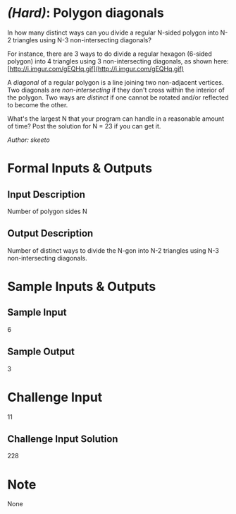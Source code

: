

# _(Hard)_: Polygon diagonals

In how many distinct ways can you divide a regular N-sided polygon into N-2 triangles using N-3 non-intersecting diagonals?

For instance, there are 3 ways to do divide a regular hexagon (6-sided polygon) into 4 triangles using 3 non-intersecting diagonals, as shown here: [http://i.imgur.com/gEQHq.gif](http://i.imgur.com/gEQHq.gif)

A _diagonal_ of a regular polygon is a line joining two non-adjacent vertices. Two diagonals are _non-intersecting_ if they don't cross within the interior of the polygon. Two ways are _distinct_ if one cannot be rotated and/or reflected to become the other.

What's the largest N that your program can handle in a reasonable amount of time? Post the solution for N = 23 if you can get it.

_Author: skeeto_

# Formal Inputs & Outputs

## Input Description

Number of polygon sides N

## Output Description

Number of distinct ways to divide the N-gon into N-2 triangles using N-3 non-intersecting diagonals.

# Sample Inputs & Outputs

## Sample Input

6

## Sample Output

3

# Challenge Input

11

## Challenge Input Solution

228

# Note

None

